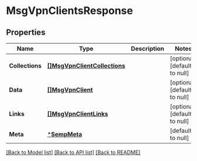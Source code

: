 # MsgVpnClientsResponse

## Properties
Name | Type | Description | Notes
------------ | ------------- | ------------- | -------------
**Collections** | [**[]MsgVpnClientCollections**](MsgVpnClientCollections.md) |  | [optional] [default to null]
**Data** | [**[]MsgVpnClient**](MsgVpnClient.md) |  | [optional] [default to null]
**Links** | [**[]MsgVpnClientLinks**](MsgVpnClientLinks.md) |  | [optional] [default to null]
**Meta** | [***SempMeta**](SempMeta.md) |  | [default to null]

[[Back to Model list]](../README.md#documentation-for-models) [[Back to API list]](../README.md#documentation-for-api-endpoints) [[Back to README]](../README.md)

